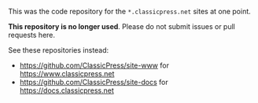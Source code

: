 This was the code repository for the `*.classicpress.net` sites at one point.

**This repository is no longer used**.  Please do not submit issues or pull requests here.

See these repositories instead:

- https://github.com/ClassicPress/site-www for https://www.classicpress.net
- https://github.com/ClassicPress/site-docs for https://docs.classicpress.net
